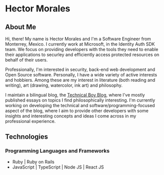 # Hector Morales

## About Me

Hi, there! My name is Hector Morales and I'm a Software Engineer from Monterrey, Mexico. I currently work at Microsoft, in the Identity Auth SDK team. We focus on providing developers with the tools they need to enable their applications to securley and efficiently access protected resources on behalf of their users.

Professionally, I'm interested in security, back-end web development and Open Source software. Personally, I have a wide variety of active interests and hobbiers. Among these are my interest in literature (both reading and writing), art (drawing, watercolor, ink art) and philosophy. 

I maintain a bilingual blog, the [Technical Boy Blog](https://technical-boy.com), where I've mostly published essays on topics I find philosophically interesting. I'm currently working on developing the technical and software/programming-focused aspect of the blog, where I aim to provide other developers with some insights and interesting concepts and ideas I come across in my professional experience.

## Technologies

### Programming Languages and Frameworks

* Ruby | Ruby on Rails
* JavaScript | TypeScript | Node JS | React JS
